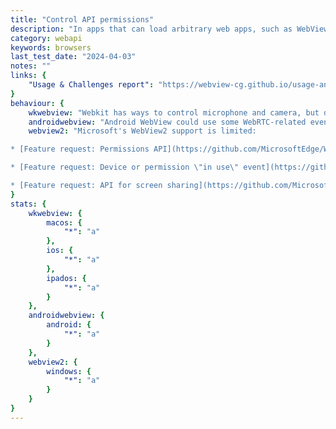 ```yaml
---
title: "Control API permissions"
description: "In apps that can load arbitrary web apps, such as WebView-powered browsers, it is desirable to give users control over website permissions via custom native UI."
category: webapi
keywords: browsers
last_test_date: "2024-04-03"
notes: ""
links: {
    "Usage & Challenges report": "https://webview-cg.github.io/usage-and-challenges/#control-api-permissions",
}
behaviour: {
    wkwebview: "Webkit has ways to control microphone and camera, but doesn't support Geolocation.",
    androidwebview: "Android WebView could use some WebRTC-related events: [WebRTC IP leak](https://github.com/duckduckgo/Android/issues/429).",
    webview2: "Microsoft's WebView2 support is limited:

* [Feature request: Permissions API](https://github.com/MicrosoftEdge/WebView2Feedback/issues/2427)

* [Feature request: Device or permission \"in use\" event](https://github.com/MicrosoftEdge/WebView2Feedback/issues/2428)

* [Feature request: API for screen sharing](https://github.com/MicrosoftEdge/WebView2Feedback/issues/2442)"
}
stats: {
    wkwebview: {
		macos: {
			"*": "a"
		},
		ios: {
			"*": "a"
		},
        ipados: {
            "*": "a"
        }
	},
    androidwebview: {
        android: {
            "*": "a"
        }
    },
    webview2: {
        windows: {
            "*": "a"
        }
    }
}
---
```

